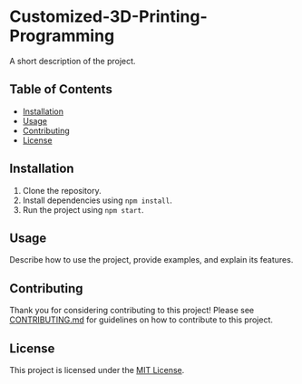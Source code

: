 # Customized-3D-Printing-Programming

A short description of the project.

## Table of Contents

- [Installation](#installation)
- [Usage](#usage)
- [Contributing](#contributing)
- [License](#license)

## Installation

1. Clone the repository.
2. Install dependencies using `npm install`.
3. Run the project using `npm start`.

## Usage

Describe how to use the project, provide examples, and explain its features.

## Contributing

Thank you for considering contributing to this project! Please see [CONTRIBUTING.md](CONTRIBUTING.md) for guidelines on how to contribute to this project.

## License

This project is licensed under the [MIT License](LICENSE).
